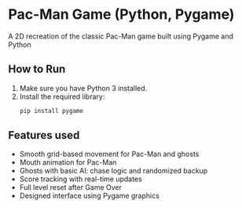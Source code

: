 #  Pac-Man Game (Python, Pygame)

A 2D recreation of the classic Pac-Man game built using Pygame and Python


## How to Run
1. Make sure you have Python 3 installed.
2. Install the required library:
   ```bash
   pip install pygame

   
## Features used

- Smooth grid-based movement for Pac-Man and ghosts
- Mouth animation for Pac-Man
- Ghosts with basic AI: chase logic and randomized backup
- Score tracking with real-time updates
- Full level reset after Game Over
- Designed interface using Pygame graphics



